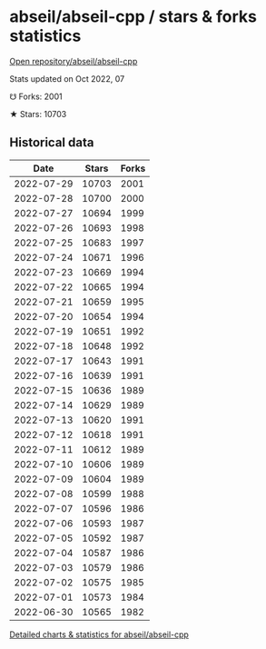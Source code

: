 # abseil/abseil-cpp / stars & forks statistics

[Open repository/abseil/abseil-cpp](https://github.com/abseil/abseil-cpp)

Stats updated on Oct 2022, 07

☋ Forks: 2001

★ Stars: 10703

## Historical data
| Date | Stars | Forks |
|------|-------|-------|
| 2022-07-29 | 10703 | 2001 | 
| 2022-07-28 | 10700 | 2000 | 
| 2022-07-27 | 10694 | 1999 | 
| 2022-07-26 | 10693 | 1998 | 
| 2022-07-25 | 10683 | 1997 | 
| 2022-07-24 | 10671 | 1996 | 
| 2022-07-23 | 10669 | 1994 | 
| 2022-07-22 | 10665 | 1994 | 
| 2022-07-21 | 10659 | 1995 | 
| 2022-07-20 | 10654 | 1994 | 
| 2022-07-19 | 10651 | 1992 | 
| 2022-07-18 | 10648 | 1992 | 
| 2022-07-17 | 10643 | 1991 | 
| 2022-07-16 | 10639 | 1991 | 
| 2022-07-15 | 10636 | 1989 | 
| 2022-07-14 | 10629 | 1989 | 
| 2022-07-13 | 10620 | 1991 | 
| 2022-07-12 | 10618 | 1991 | 
| 2022-07-11 | 10612 | 1989 | 
| 2022-07-10 | 10606 | 1989 | 
| 2022-07-09 | 10604 | 1989 | 
| 2022-07-08 | 10599 | 1988 | 
| 2022-07-07 | 10596 | 1986 | 
| 2022-07-06 | 10593 | 1987 | 
| 2022-07-05 | 10592 | 1987 | 
| 2022-07-04 | 10587 | 1986 | 
| 2022-07-03 | 10579 | 1986 | 
| 2022-07-02 | 10575 | 1985 | 
| 2022-07-01 | 10573 | 1984 | 
| 2022-06-30 | 10565 | 1982 | 


[Detailed charts & statistics for abseil/abseil-cpp](https://reviewgithub.com/rep/abseil/abseil-cpp)
